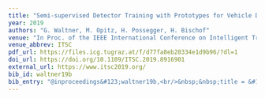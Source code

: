 ```yaml
---
title: "Semi-supervised Detector Training with Prototypes for Vehicle Detection"
year: 2019
authors: "G. Waltner, M. Opitz, H. Possegger, H. Bischof"
venue: "In Proc. of the IEEE International Conference on Intelligent Transportation Systems"
venue_abbrev: ITSC
pdf_url: https://files.icg.tugraz.at/f/d77fa8eb28334e1d9b96/?dl=1
doi_url: https://doi.org/10.1109/ITSC.2019.8916901
external_url: https://www.itsc2019.org/
bib_id: waltner19b
bib_entry: "@inproceedings&#123;waltner19b,<br/>&nbsp;&nbsp;title = &#123;&#123;Semi-supervised Detector Training with Prototypes for Vehicle Detection&#125;&#125;,<br/>&nbsp;&nbsp;author = &#123;Waltner, Georg and Opitz, Michael and Possegger, Horst and Bischof, Horst&#125;,<br/>&nbsp;&nbsp;booktitle = &#123;Proc. of the IEEE International Conference on Intelligent Transportation Systems (ITSC)&#125;,<br/>&nbsp;&nbsp;year = &#123;2019&#125;<br/>&#125;"
---
```

